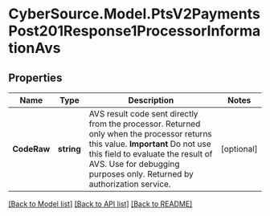 # CyberSource.Model.PtsV2PaymentsPost201Response1ProcessorInformationAvs
## Properties

Name | Type | Description | Notes
------------ | ------------- | ------------- | -------------
**CodeRaw** | **string** | AVS result code sent directly from the processor. Returned only when the processor returns this value. **Important** Do not use this field to evaluate the result of AVS. Use for debugging purposes only.  Returned by authorization service.  | [optional] 

[[Back to Model list]](../README.md#documentation-for-models) [[Back to API list]](../README.md#documentation-for-api-endpoints) [[Back to README]](../README.md)

